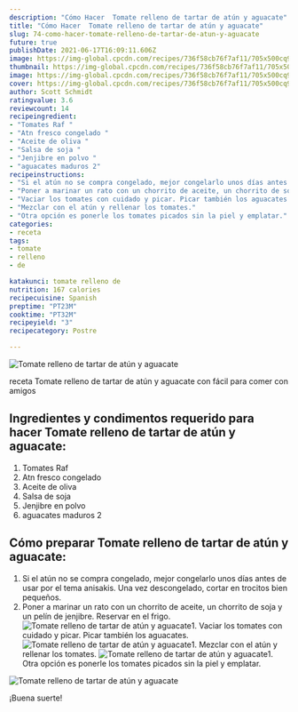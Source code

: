 ```yaml
---
description: "Cómo Hacer  Tomate relleno de tartar de atún y aguacate"
title: "Cómo Hacer  Tomate relleno de tartar de atún y aguacate"
slug: 74-como-hacer-tomate-relleno-de-tartar-de-atun-y-aguacate
future: true
publishDate: 2021-06-17T16:09:11.606Z
image: https://img-global.cpcdn.com/recipes/736f58cb76f7af11/705x500cq90/tomate-relleno-de-tartar-de-atun-y-aguacate-foto-principal.jpg
thumbnail: https://img-global.cpcdn.com/recipes/736f58cb76f7af11/705x500cq90/tomate-relleno-de-tartar-de-atun-y-aguacate-foto-principal.jpg
image: https://img-global.cpcdn.com/recipes/736f58cb76f7af11/705x500cq90/tomate-relleno-de-tartar-de-atun-y-aguacate-foto-principal.jpg
cover: https://img-global.cpcdn.com/recipes/736f58cb76f7af11/705x500cq90/tomate-relleno-de-tartar-de-atun-y-aguacate-foto-principal.jpg
author: Scott Schmidt
ratingvalue: 3.6
reviewcount: 14
recipeingredient:
- "Tomates Raf "
- "Atn fresco congelado "
- "Aceite de oliva "
- "Salsa de soja "
- "Jenjibre en polvo "
- "aguacates maduros 2"
recipeinstructions:
- "Si el atún no se compra congelado, mejor congelarlo unos días antes de usar por el tema anisakis. Una vez descongelado, cortar en trocitos bien pequeños."
- "Poner a marinar un rato con un chorrito de aceite, un chorrito de soja y un pelín de jenjibre. Reservar en el frigo."
- "Vaciar los tomates con cuidado y picar. Picar también los aguacates."
- "Mezclar con el atún y rellenar los tomates."
- "Otra opción es ponerle los tomates picados sin la piel y emplatar."
categories:
- receta
tags:
- tomate
- relleno
- de

katakunci: tomate relleno de 
nutrition: 167 calories
recipecuisine: Spanish
preptime: "PT23M"
cooktime: "PT32M"
recipeyield: "3"
recipecategory: Postre

---
```



![Tomate relleno de tartar de atún y aguacate](https://img-global.cpcdn.com/recipes/736f58cb76f7af11/705x500cq90/tomate-relleno-de-tartar-de-atun-y-aguacate-foto-principal.jpg)

receta Tomate relleno de tartar de atún y aguacate con fácil para comer con amigos

<!--inarticleads1-->

## Ingredientes y condimentos requerido para hacer Tomate relleno de tartar de atún y aguacate:

1. Tomates Raf 
1. Atn fresco congelado 
1. Aceite de oliva 
1. Salsa de soja 
1. Jenjibre en polvo 
1. aguacates maduros 2



<!--inarticleads2-->

## Cómo preparar Tomate relleno de tartar de atún y aguacate:

1. Si el atún no se compra congelado, mejor congelarlo unos días antes de usar por el tema anisakis. Una vez descongelado, cortar en trocitos bien pequeños.
1. Poner a marinar un rato con un chorrito de aceite, un chorrito de soja y un pelín de jenjibre. Reservar en el frigo.
<img src="https://img-global.cpcdn.com/steps/41867ea7e95bb781/160x128cq70/foto-del-paso-2-de-la-receta-tomate-relleno-de-tartar-de-atun-y-aguacate.jpg" alt="Tomate relleno de tartar de atún y aguacate">1. Vaciar los tomates con cuidado y picar. Picar también los aguacates.
<img src="https://img-global.cpcdn.com/steps/85c1b26c487d4e67/160x128cq70/foto-del-paso-3-de-la-receta-tomate-relleno-de-tartar-de-atun-y-aguacate.jpg" alt="Tomate relleno de tartar de atún y aguacate">1. Mezclar con el atún y rellenar los tomates.
<img src="https://img-global.cpcdn.com/steps/78c345f94eb44a2c/160x128cq70/foto-del-paso-4-de-la-receta-tomate-relleno-de-tartar-de-atun-y-aguacate.jpg" alt="Tomate relleno de tartar de atún y aguacate">1. Otra opción es ponerle los tomates picados sin la piel y emplatar.
<img src="https://img-global.cpcdn.com/steps/3f39c49eaa0f3826/160x128cq70/foto-del-paso-5-de-la-receta-tomate-relleno-de-tartar-de-atun-y-aguacate.jpg" alt="Tomate relleno de tartar de atún y aguacate">


¡Buena suerte!

